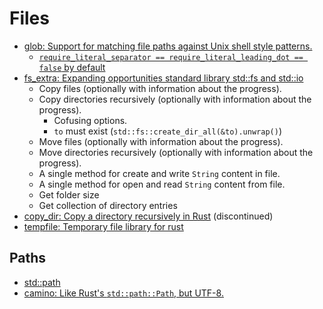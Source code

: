 # Files
- [glob: Support for matching file paths against Unix shell style patterns.](https://github.com/rust-lang/glob)
  - [`require_literal_separator == require_literal_leading_dot == false` by default](https://docs.rs/glob/latest/glob/struct.MatchOptions.html)
- [fs\_extra: Expanding opportunities standard library std::fs and std::io](https://github.com/webdesus/fs_extra)
  - Copy files (optionally with information about the progress).
  - Copy directories recursively (optionally with information about the progress).
    - Cofusing options.
    - `to` must exist (`std::fs::create_dir_all(&to).unwrap()`)
  - Move files (optionally with information about the progress).
  - Move directories recursively (optionally with information about the progress).
  - A single method for create and write `String` content in file.
  - A single method for open and read `String` content from file.
  - Get folder size
  - Get collection of directory entries
- [copy\_dir: Copy a directory recursively in Rust](https://github.com/mdunsmuir/copy_dir) (discontinued)
- [tempfile: Temporary file library for rust](https://github.com/Stebalien/tempfile)

## Paths
- [std::path](https://doc.rust-lang.org/std/path/index.html)
- [camino: Like Rust's `std::path::Path`, but UTF-8.](https://github.com/camino-rs/camino)